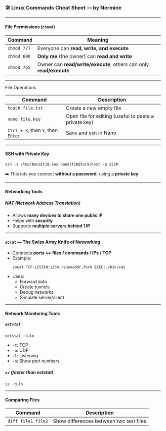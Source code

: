 
### 🛠 Linux Commands Cheat Sheet — by Nermine

---

####  File Permissions (`chmod`)

| Command      | Meaning                                                                 |
|--------------|-------------------------------------------------------------------------|
| `chmod 777`  | Everyone can **read, write, and execute**                               |
| `chmod 600`  | **Only me** (the owner) can **read and write**                          |
| `chmod 755`  | Owner can **read/write/execute**, others can only **read/execute**      |

---
 File Operations

| Command                         | Description                                           |
|---------------------------------|-------------------------------------------------------|
| `touch file.txt`               | Create a new empty file                               |
| `nano file.key`                | Open file for editing (useful to paste a private key) |
| `Ctrl + X`, then `Y`, then `Enter` | Save and exit in Nano                                 |

---

####  SSH with Private Key

```
ssh -i /tmp/bandit18.key bandit18@localhost -p 2220
```

➡️ This lets you connect **without a password**, using a **private key**.

---

####  Networking Tools

##### NAT (Network Address Translation)
- Allows **many devices to share one public IP**
- Helps with **security**
- Supports **multiple servers behind 1 IP**

---

####  `socat` — The Swiss Army Knife of Networking

- Connects **ports ↔ files / commands / IPs / TCP**
- Example:
  ```
  socat TCP-LISTEN:1234,reuseaddr,fork EXEC:./bin/cat
  ```
- Uses:
  - Forward data
  - Create tunnels
  - Debug networks
  - Simulate server/client

---

####  Network Monitoring Tools

##### `netstat`
```
netstat -tuln
```
- `-t`: TCP  
- `-u`: UDP  
- `-l`: Listening  
- `-n`: Show port numbers  

##### `ss` (faster than netstat)
```
ss -tuln
```

---

####  Comparing Files

| Command             | Description                                 |
|--------------------|---------------------------------------------|
| `diff file1 file2` | Show differences between two text files     |

